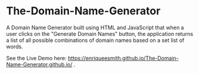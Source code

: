 # The-Domain-Name-Generator

A Domain Name Generator built using HTML and JavaScript that when a user clicks on the "Generate Domain Names" button, the application returns a list of all possible combinations of domain names based on a set list of words.

See the Live Demo here: https://enriqueesmith.github.io/The-Domain-Name-Generator.github.io/ .
